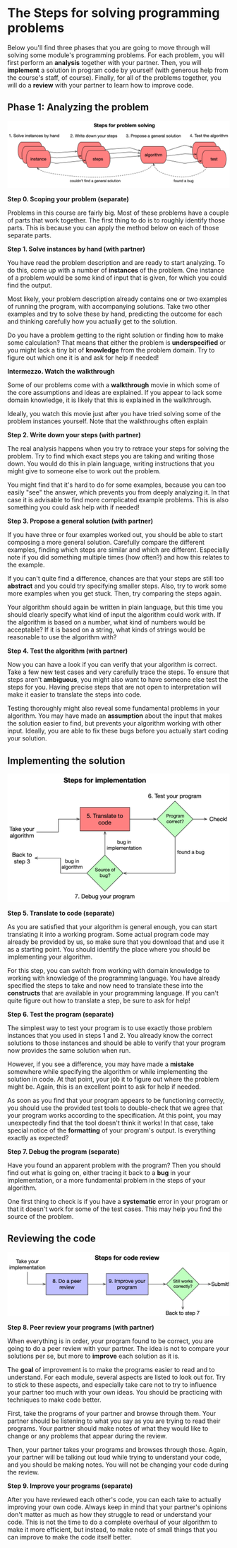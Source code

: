 # The Steps for solving programming problems

Below you'll find three phases that you are going to move through will solving some module's programming problems. For each problem, you will first perform an **analysis** together with your partner. Then, you will **implement** a solution in program code by yourself (with generous help from the course's staff, of course). Finally, for all of the problems together, you will do a **review** with your partner to learn how to improve code.

## Phase 1: Analyzing the problem

![](problemsolving.png)

**Step 0. Scoping your problem (separate)**

Problems in this course are fairly big. Most of these problems have a couple of parts that work together. The first thing to do is to roughly identify those parts. This is because you can apply the method below on each of those separate parts.

**Step 1. Solve instances by hand (with partner)**

You have read the problem description and are ready to start analyzing. To do this, come up with a number of **instances** of the problem. One instance of a problem would be some kind of input that is given, for which you could find the output.

Most likely, your problem description already contains one or two examples of running the program, with accompanying solutions. Take two other examples and try to solve these by hand, predicting the outcome for each and thinking carefully how you actually get to the solution.

Do you have a problem getting to the right solution or finding how to make some calculation? That means that either the problem is **underspecified** or you might lack a tiny bit of **knowledge** from the problem domain. Try to figure out which one it is and ask for help if needed!

**Intermezzo. Watch the walkthrough**

Some of our problems come with a **walkthrough** movie in which some of the core assumptions and ideas are explained. If you appear to lack some domain knowledge, it is likely that this is explained in the walkthrough.

Ideally, you watch this movie just after you have tried solving some of the problem instances yourself. Note that the walkthroughs often explain 


**Step 2. Write down your steps (with partner)**

The real analysis happens when you try to retrace your steps for solving the problem. Try to find which exact steps you are taking and writing those down. You would do this in plain language, writing instructions that you might give to someone else to work out the problem.

You might find that it's hard to do for some examples, because you can too easily "see" the answer, which prevents you from deeply analyzing it. In that case it is advisable to find more complicated example problems. This is also something you could ask help with if needed!

**Step 3. Propose a general solution (with partner)**

If you have three or four examples worked out, you should be able to start composing a more general solution. Carefully compare the different examples, finding which steps are similar and which are different. Especially note if you did something multiple times (how often?) and how this relates to the example.

If you can't quite find a difference, chances are that your steps are still too **abstract** and you could try specifying smaller steps. Also, try to work some more examples when you get stuck. Then, try comparing the steps again.

Your algorithm should again be written in plain language, but this time you should clearly specify what kind of input the algorithm could work with. If the algorithm is based on a number, what kind of numbers would be acceptable? If it is based on a string, what kinds of strings would be reasonable to use the algorithm with?

**Step 4. Test the algorithm (with partner)**

Now you can have a look if you can verify that your algorithm is correct. Take a few new test cases and very carefully trace the steps. To ensure that steps aren't **ambiguous**, you might also want to have someone else test the steps for you. Having precise steps that are not open to interpretation will make it easier to translate the steps into code.

Testing thoroughly might also reveal some fundamental problems in your algorithm. You may have made an **assumption** about the input that makes the solution easier to find, but prevents your algorithm working with other input. Ideally, you are able to fix these bugs before you actually start coding your solution.

## Implementing the solution

![](implementation.png)

**Step 5. Translate to code (separate)**

As you are satisfied that your algorithm is general enough, you can start translating it into a working program. Some actual program code may already be provided by us, so make sure that you download that and use it as a starting point. You should identify the place where you should be implementing your algorithm.

For this step, you can switch from working with domain knowledge to working with knowledge of the programming language. You have already specified the steps to take and now need to translate these into the **constructs** that are available in your programming language. If you can't quite figure out how to translate a step, be sure to ask for help!

**Step 6. Test the program (separate)**

The simplest way to test your program is to use exactly those problem instances that you used in steps 1 and 2. You already know the correct solutions to those instances and should be able to verify that your program now provides the same solution when run.

However, if you see a difference, you may have made a **mistake** somewhere while specifying the algorithm or while implementing the solution in code. At that point, your job it to figure out where the problem might be. Again, this is an excellent point to ask for help if needed.

As soon as you find that your program appears to be functioning correctly, you should use the provided test tools to double-check that we agree that your program works according to the specification. At this point, you may unexpectedly find that the tool doesn't think it works! In that case, take special notice of the **formatting** of your program's output. Is everything exactly as expected?

**Step 7. Debug the program (separate)**

Have you found an apparent problem with the program? Then you should find out what is going on, either tracing it back to a **bug** in your implementation, or a more fundamental problem in the steps of your algorithm.

One first thing to check is if you have a **systematic** error in your program or that it doesn't work for some of the test cases. This may help you find the source of the problem.

## Reviewing the code

![](codereview.png)

**Step 8. Peer review your programs (with partner)**

When everything is in order, your program found to be correct, you are going to do a peer review with your partner. The idea is not to compare your solutions per se, but more to **improve** each solution as it is.

The **goal** of improvement is to make the programs easier to read and to understand. For each module, several aspects are listed to look out for. Try to stick to these aspects, and especially take care not to try to influence your partner too much with your own ideas. You should be practicing with techniques to make code better.

First, take the programs of your partner and browse through them. Your partner should be listening to what you say as you are trying to read their programs. Your partner should make notes of what they would like to change or any problems that appear during the review.

Then, your partner takes your programs and browses through those. Again, your partner will be talking out loud while trying to understand your code, and you should be making notes. You will not be changing your code during the review.

**Step 9. Improve your programs (separate)**

After you have reviewed each other's code, you can each take to actually improving your own code. Always keep in mind that your partner's opinions don't matter as much as how they struggle to read or understand your code. This is not the time to do a complete overhaul of your algorithm to make it more efficient, but instead, to make note of small things that you can improve to make the code itself better.
